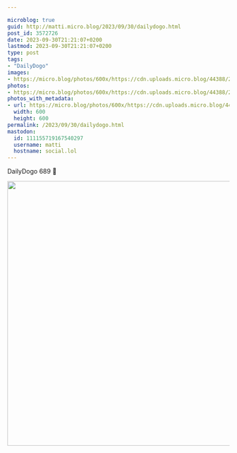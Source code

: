 ```yaml
---

microblog: true
guid: http://matti.micro.blog/2023/09/30/dailydogo.html
post_id: 3572726
date: 2023-09-30T21:21:07+0200
lastmod: 2023-09-30T21:21:07+0200
type: post
tags:
- "DailyDogo"
images:
- https://micro.blog/photos/600x/https://cdn.uploads.micro.blog/44388/2023/611349e4a1ca490c8ab3c8b39fde0fef.jpg
photos:
- https://micro.blog/photos/600x/https://cdn.uploads.micro.blog/44388/2023/611349e4a1ca490c8ab3c8b39fde0fef.jpg
photos_with_metadata:
- url: https://micro.blog/photos/600x/https://cdn.uploads.micro.blog/44388/2023/611349e4a1ca490c8ab3c8b39fde0fef.jpg
  width: 600
  height: 600
permalink: /2023/09/30/dailydogo.html
mastodon:
  id: 111155719167540297
  username: matti
  hostname: social.lol
---
```

DailyDogo 689 🐶

<img src="/media/uploads/2023/611349e4a1ca490c8ab3c8b39fde0fef.jpg" width="600" height="600" alt="" />

